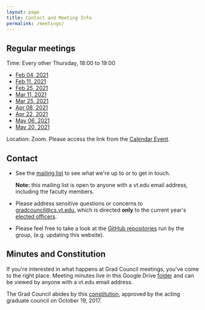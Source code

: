 ```yaml
---
layout: page
title: Contact and Meeting Info 
permalink: /meetings/
---
```


## <a name="Regularmeetings"></a>Regular meetings<a href="#Regularmeetings"><i class="fa fa-link" aria-hidden="true"></i></a>
Time: Every other Thursday, 18:00 to 19:00
* [Feb 04, 2021](https://virginiatech.zoom.us/j/85228801348) 
* [Feb 11, 2021](https://virginiatech.zoom.us/j/81481692381)
* [Feb 25, 2021](https://virginiatech.zoom.us/j/81481692381) 
* [Mar 11, 2021](https://virginiatech.zoom.us/j/81481692381)
* [Mar 25, 2021](https://virginiatech.zoom.us/j/81481692381) 
* [Apr 08, 2021](https://virginiatech.zoom.us/j/81481692381)
* [Apr 22, 2021](https://virginiatech.zoom.us/j/81481692381)
* [May 06, 2021](https://virginiatech.zoom.us/j/81481692381)
* [May 20, 2021](https://virginiatech.zoom.us/j/81481692381)


Location: Zoom. Please access the link from the [Calendar Event](https://calendar.google.com/calendar?cid=dnQuZWR1X240bnQ0aGdlNTBrdjdqajFjZDN1NzllaW1rQGdyb3VwLmNhbGVuZGFyLmdvb2dsZS5jb20).

## <a name="Contact"></a>Contact<a href="#Contact"><i class="fa fa-link" aria-hidden="true"></i></a>
* See the [mailing list](https://groups.google.com/a/vt.edu/forum/#!forum/csgc-g) to see what we're up to or to get in touch. 

	**Note:** this mailing list is open to anyone with a vt.edu email address, including the faculty members.
* Please address sensitive questions or concerns to [gradcouncil@cs.vt.edu](mailto:gradcouncil@cs.vt.edu), which is directed **only** to the current year's [elected officers](/officers/).

* Please feel free to take a look at the [GitHub repositories](https://github.com/CSGraduateCouncil-VirginiaTech) run by the group, (e.g. updating this website).

## <a name="MinutesandConstitution"></a>Minutes and Constitution<a href="#MinutesandConstitution"><i class="fa fa-link" aria-hidden="true"></i></a>
If you're interested in what happens at Grad Council meetings, you've come to the right place.
Meeting minutes live in this Google Drive [folder](https://drive.google.com/drive/folders/0B0b9Zb_kmZenbG1VTnhadTNHVDg?usp=sharing) and can be viewed by anyone with a vt.edu email address.

The Grad Council abides by this [constitution](https://docs.google.com/document/d/1YrcqQCxML7jFIrtPRbh80wkqDbkA-7syDoGd6AdtGpQ/edit?usp=sharing), approved by the acting graduate council on October 19, 2017.
